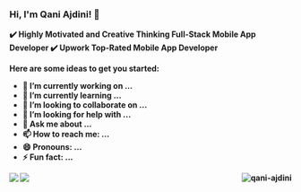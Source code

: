 ### Hi, I'm Qani Ajdini! 👋

<b> ✔️ Highly Motivated and Creative Thinking Full-Stack Mobile App Developer<b>
<b> ✔️ Upwork Top-Rated Mobile App Developer<b>

Here are some ideas to get you started:

- 🔭 I’m currently working on ...
- 🌱 I’m currently learning ...
- 👯 I’m looking to collaborate on ...
- 🤔 I’m looking for help with ...
- 💬 Ask me about ...
- 📫 How to reach me: ...
- 😄 Pronouns: ...
- ⚡ Fun fact: ...


<img src="https://github-readme-stats.vercel.app/api?username=qani-ajdini&&show_icons=true&include_all_commits=true">
<img src="https://github-readme-stats.vercel.app/api/top-langs/?username=qani-ajdini&layout=compact" />
<img align='right' src="https://komarev.com/ghpvc/?username=qani-ajdini" alt="qani-ajdini" />
